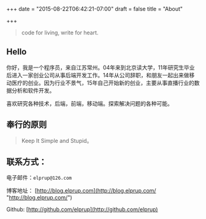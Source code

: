 +++
date = "2015-08-22T06:42:21-07:00"
draft = false
title = "About"

+++

> code for living, write for heart.

## Hello
你好，我是一个程序员，来自江苏常州。04年来到北京读大学，11年研究生毕业后进入一家创业公司从事后端开发工作。14年从公司辞职，和朋友一起出来做移动医疗的创业。因为行业不景气，15年自己开始新的创业，主要从事直播行业的数据分析和软件开发。

喜欢研究各种技术，后端，前端，移动端。探索解决问题的各种可能。

## 奉行的原则

> Keep It Simple and Stupid。

## 联系方式：

电子邮件：`elprup@126.com`

博客地址： [http://blog.elprup.com](http://blog.elprup.com/ "http://blog.elprup.com/")

Github: [http://github.com/elprup](http://github.com/elprup)
